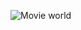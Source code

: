 ![Movie world](https://user-images.githubusercontent.com/89004486/175797962-7fbc2a49-b5f0-4bdb-a03b-557bad8a7fb8.jpg)
